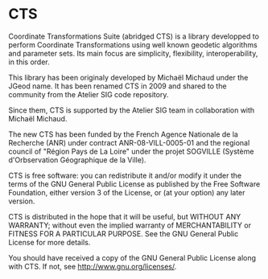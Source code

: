 CTS
===

Coordinate Transformations Suite (abridged CTS)  is a library developped to perform Coordinate Transformations 
using well known geodetic algorithms and parameter sets. 
Its main focus are simplicity, flexibility, interoperability, in this order.

This library has been originaly developed by Michaël Michaud under the JGeod  name. It has been renamed CTS in 2009 and shared to the community from  the Atelier SIG code repository.

Since them, CTS is supported by the Atelier SIG team in collaboration with Michaël Michaud.

The new CTS has been funded  by the French Agence Nationale de la Recherche (ANR) under contract ANR-08-VILL-0005-01 and the regional council of "Région Pays de La Loire" under the projet SOGVILLE (Système d'Orbservation Géographique de la Ville).

CTS is free software: you can redistribute it and/or modify it under the terms of the GNU General Public License as published by the Free Software Foundation, either version 3 of the License, or (at your option) any later version.

CTS is distributed in the hope that it will be useful, but WITHOUT ANY WARRANTY; without even the implied warranty of MERCHANTABILITY or FITNESS FOR A PARTICULAR PURPOSE. See the GNU General Public License for more details.

You should have received a copy of the GNU General Public License along with CTS. 
If not, see <http://www.gnu.org/licenses/>.
